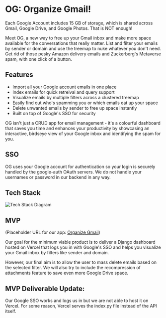 # OG: Organize Gmail!
Each Google Account includes 15 GB of storage, which is shared across Gmail, Google Drive, and Google Photos. That is NOT enough!

Meet OG, a new way to free up your Gmail inbox and make more space available for the conversations that really matter. List and filter your emails by sender or domain and use the treemap to nuke whatever you don't need. Get rid of those pesky Amazon delivery emails and Zuckerberg's Metaverse spam, with one click of a button.

## Features
- Import all your Google account emails in one place
- Index emails for quick retreival and query support
- Visualize emails by multiple filters across a clustered treemap
- Easily find out who's spamming you or which emails eat up your space
- Delete unwanted emails by sender to free up space instantly
- Built on top of Google's SSO for security

OG isn't just a CRUD app for email management - it's a colourful dashboard that saves you time and enhances your productivity by showcasing an interactive, birdseye view of your Google inbox and identifying the spam for you.

## SSO
OG uses your Google account for authentication so your login is securely handled by the google-auth OAuth servers. We do not handle your usernames or password in our backend in any way.

## Tech Stack
![Tech Stack Diagram](https://user-images.githubusercontent.com/50745306/200488463-3ed893ee-77de-4844-99b1-c16784094fad.jpg)

## MVP
(Placeholder URL for our app: [Organize Gmail](https://organizegmail-369023.ue.r.appspot.com/))

Our goal for the minimum viable product is to deliver a Django dashboard hosted on Vercel that logs you in with Google's SSO and helps you visualize your Gmail inbox by filters like sender and domain.

However, our final aim is to allow the user to mass delete emails based on the selected filter. We will also try to include the recompression of attachments feature to save even more Google Drive space.

## MVP Deliverable Update:
Our Google SSO works and logs us in but we are not able to host it on Vercel. For some reason, Vercel serves the index.py file instead of the API itself.
